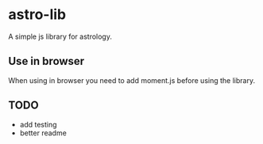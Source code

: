 # astro-lib
A simple js library for astrology.

## Use in browser
When using in browser you need to add moment.js before using the library.

## TODO

* add testing
* better readme